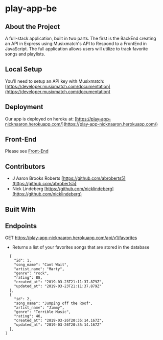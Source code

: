 # play-app-be

## About the Project

A full-stack application, built in two parts. The first is the BackEnd creating an API in Express using Musixmatch's API to 
Respond to a FrontEnd in JavaScript. The full application allows users will utilize to track favorite songs and playlists.

## Local Setup

You'll need to setup an API key with Musixmatch: 
[https://developer.musixmatch.com/documentation](https://developer.musixmatch.com/documentation)

## Deployment

Our app is deployed on heroku at: [https://play-app-nicknaaron.herokuapp.com/](https://play-app-nicknaaron.herokuapp.com/)

## Front-End

Please see [Front-End](https://github.com/NickLindeberg/play-app-fe)


## Contributors

* J Aaron Brooks Roberts  [https://github.com/abroberts5](https://github.com/abroberts5)
* Nick Lindeberg [https://github.com/nicklindeberg](https://github.com/nicklindeberg)

## Built With

## Endpoints

GET https://play-app-nicknaaron.herokuapp.com/api/v1/favorites
- Returns a list of your favorites songs that are stored in the database 

```[
  {
    "id": 1,
    "song_name": "Cant Wait",
    "artist_name": "Marty",
    "genre": "rock",
    "rating": 88,
    "created_at": "2019-03-23T21:11:37.879Z",
    "updated_at": "2019-03-23T21:11:37.879Z"
  },
  {
    "id": 2,
    "song_name": "Jumping off the Roof",
    "artist_name": "Jimmy",
    "genre": "Terrible Music",
    "rating": 40,
    "created_at": "2019-03-26T20:35:14.167Z",
    "updated_at": "2019-03-26T20:35:14.167Z"
  },
]

